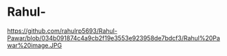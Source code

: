 # Rahul-
https://github.com/rahulrp5693/Rahul-Pawar/blob/034b091874c4a9cb2f19e3553e923958de7bdcf3/Rahul%20Pawar%20image.JPG
